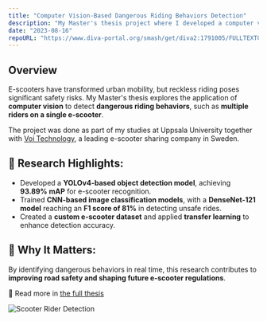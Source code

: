 ```yaml
---
title: "Computer Vision-Based Dangerous Riding Behaviors Detection"
description: "My Master's thesis project where I developed a computer vision-based system to detect dangerous riding behaviors of e-scooters."
date: "2023-08-16"
repoURL: "https://www.diva-portal.org/smash/get/diva2:1791005/FULLTEXT01.pdf"
---
```


## Overview

E-scooters have transformed urban mobility, but reckless riding poses significant safety risks. My Master's thesis explores the application of **computer vision** to detect **dangerous riding behaviors**, such as **multiple riders on a single e-scooter**.

The project was done as part of my studies at Uppsala University together with [Voi Technology](https://www.voi.com/), a leading e-scooter sharing company in Sweden.

## 🔬 Research Highlights:
- Developed a **YOLOv4-based object detection model**, achieving **93.89% mAP** for e-scooter recognition.
- Trained **CNN-based image classification models**, with a **DenseNet-121 model** reaching an **F1 score of 81%** in detecting unsafe rides.
- Created a **custom e-scooter dataset** and applied **transfer learning** to enhance detection accuracy.

## 🎯 Why It Matters:
By identifying dangerous behaviors in real time, this research contributes to **improving road safety and shaping future e-scooter regulations**.

📜 Read more in [the full thesis](https://www.diva-portal.org/smash/get/diva2:1791005/FULLTEXT01.pdf)

![Scooter Rider Detection](/scooters.png)
